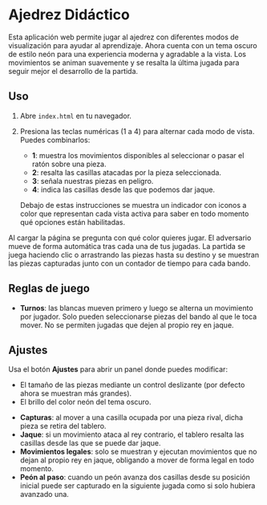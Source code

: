 # Ajedrez Didáctico

Esta aplicación web permite jugar al ajedrez con diferentes modos de visualización para ayudar al aprendizaje. Ahora cuenta con un tema oscuro de estilo neón para una experiencia moderna y agradable a la vista. Los movimientos se animan suavemente y se resalta la última jugada para seguir mejor el desarrollo de la partida.

## Uso

1. Abre `index.html` en tu navegador.
2. Presiona las teclas numéricas (1 a 4) para alternar cada modo de vista. Puedes combinarlos:
   - **1**: muestra los movimientos disponibles al seleccionar o pasar el ratón sobre una pieza.
   - **2**: resalta las casillas atacadas por la pieza seleccionada.
   - **3**: señala nuestras piezas en peligro.
   - **4**: indica las casillas desde las que podemos dar jaque.

   Debajo de estas instrucciones se muestra un indicador con iconos a color que
   representan cada vista activa para saber en todo momento qué opciones están
   habilitadas.
 
Al cargar la página se pregunta con qué color quieres jugar. El adversario mueve de forma automática tras cada una de tus jugadas. La partida se juega haciendo clic o arrastrando las piezas hasta su destino y se muestran las piezas capturadas junto con un contador de tiempo para cada bando.

## Reglas de juego

* **Turnos**: las blancas mueven primero y luego se alterna un movimiento por
  jugador. Solo pueden seleccionarse piezas del bando al que le toca mover.
  No se permiten jugadas que dejen al propio rey en jaque.

## Ajustes

Usa el botón **Ajustes** para abrir un panel donde puedes modificar:

- El tamaño de las piezas mediante un control deslizante (por defecto ahora se
  muestran más grandes).
- El brillo del color neón del tema oscuro.

* **Capturas**: al mover a una casilla ocupada por una pieza rival, dicha pieza
  se retira del tablero.
* **Jaque**: si un movimiento ataca al rey contrario, el tablero resalta las
  casillas desde las que se puede dar jaque.
* **Movimientos legales**: solo se muestran y ejecutan movimientos que no dejan
  al propio rey en jaque, obligando a mover de forma legal en todo momento.
* **Peón al paso**: cuando un peón avanza dos casillas desde su posición inicial
  puede ser capturado en la siguiente jugada como si solo hubiera avanzado una.
